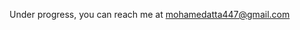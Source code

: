 <!-- Welcome to this blog template by [cassidoo](https://cassidoo.co)!

It's using Astro and TinaCMS. You can [clone it on GitHub](https://github.com/cassidoo/blahg) to use it for yourself, and see how it works! I would _love_ if you told me when you do use it, I love seeing variations on it!

The tags at the bottom of the page are dynamically generated. The more tags you use, the more tags are added to the list! Posts are simple markdown files.

You should also check out [my newsletter](https://cassidoo.co/newsletter), or my word game [Jumblie](https://jumblie.com/?utm_campaign=blahgtmp&utm_source=github), or my [GitHub profile](https://github.com/cassidoo). Or don't. Follow your dreams.

Enjoy! -->

Under progress, you can reach me at mohamedatta447@gmail.com
